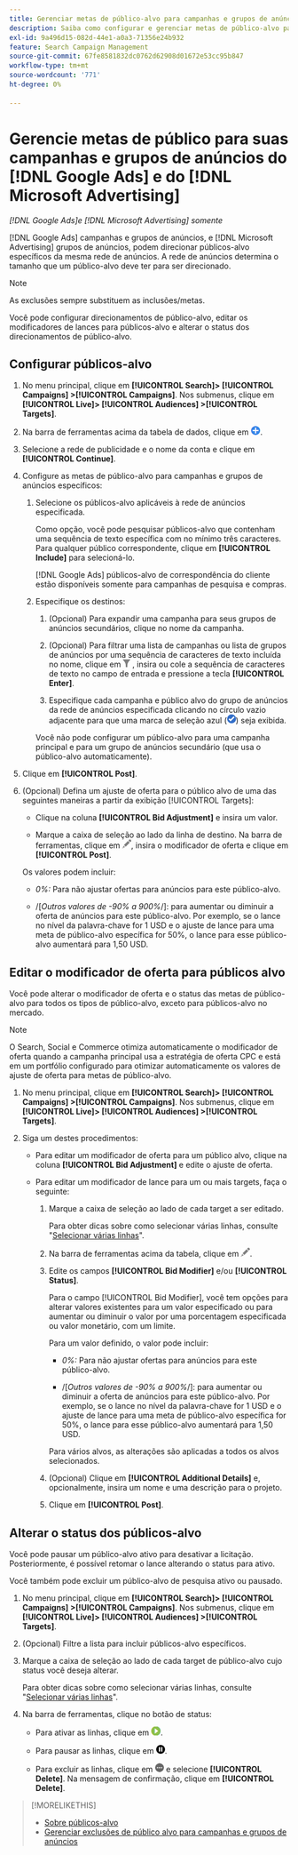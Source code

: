 ```yaml
---
title: Gerenciar metas de público-alvo para campanhas e grupos de anúncios
description: Saiba como configurar e gerenciar metas de público-alvo para suas [!DNL Google Ads] e [!DNL Microsoft Advertising] campanhas e grupos de anúncios.
exl-id: 9a496d15-082d-44e1-a0a3-71356e24b932
feature: Search Campaign Management
source-git-commit: 67fe8581832dc0762d62908d01672e53cc95b847
workflow-type: tm+mt
source-wordcount: '771'
ht-degree: 0%

---
```


# Gerencie metas de público para suas campanhas e grupos de anúncios do [!DNL Google Ads] e do [!DNL Microsoft Advertising]

*[!DNL Google Ads]e [!DNL Microsoft Advertising] somente*

[!DNL Google Ads] campanhas e grupos de anúncios, e [!DNL Microsoft Advertising] grupos de anúncios, podem direcionar públicos-alvo específicos da mesma rede de anúncios. A rede de anúncios determina o tamanho que um público-alvo deve ter para ser direcionado.

>[!NOTE]
>
>As exclusões sempre substituem as inclusões/metas.

Você pode configurar direcionamentos de público-alvo, editar os modificadores de lances para públicos-alvo e alterar o status dos direcionamentos de público-alvo.

## Configurar públicos-alvo

1. No menu principal, clique em **[!UICONTROL Search]> [!UICONTROL Campaigns] >[!UICONTROL Campaigns]**. Nos submenus, clique em **[!UICONTROL Live]> [!UICONTROL Audiences] >[!UICONTROL Targets]**.

1. Na barra de ferramentas acima da tabela de dados, clique em ![Criar](/help/search-social-commerce/assets/add.png "Criar").

1. Selecione a rede de publicidade e o nome da conta e clique em **[!UICONTROL Continue]**.

1. Configure as metas de público-alvo para campanhas e grupos de anúncios específicos:

   1. Selecione os públicos-alvo aplicáveis à rede de anúncios especificada.

      Como opção, você pode pesquisar públicos-alvo que contenham uma sequência de texto específica com no mínimo três caracteres. Para qualquer público correspondente, clique em **[!UICONTROL Include]** para selecioná-lo.

      [!DNL Google Ads] públicos-alvo de correspondência do cliente estão disponíveis somente para campanhas de pesquisa e compras.

   1. Especifique os destinos:

      1. (Opcional) Para expandir uma campanha para seus grupos de anúncios secundários, clique no nome da campanha.

      1. (Opcional) Para filtrar uma lista de campanhas ou lista de grupos de anúncios por uma sequência de caracteres de texto incluída no nome, clique em ![Filtro](/help/search-social-commerce/assets/filter.png "Filtro") , insira ou cole a sequência de caracteres de texto no campo de entrada e pressione a tecla **[!UICONTROL Enter]**.

      1. Especifique cada campanha e público alvo do grupo de anúncios da rede de anúncios especificada clicando no círculo vazio adjacente para que uma marca de seleção azul (![Selecionar](/help/search-social-commerce/assets/include.png "Selecionar")) seja exibida.

      Você não pode configurar um público-alvo para uma campanha principal e para um grupo de anúncios secundário (que usa o público-alvo automaticamente).

1. Clique em **[!UICONTROL Post]**.

1. (Opcional) Defina um ajuste de oferta para o público alvo de uma das seguintes maneiras a partir da exibição [!UICONTROL Targets]:

   * Clique na coluna **[!UICONTROL Bid Adjustment]** e insira um valor.

   * Marque a caixa de seleção ao lado da linha de destino. Na barra de ferramentas, clique em ![Editar](/help/search-social-commerce/assets/edit.png "Editar"), insira o modificador de oferta e clique em **[!UICONTROL Post]**.

   Os valores podem incluir:

   * *0%:* Para não ajustar ofertas para anúncios para este público-alvo.

   * /[*Outros valores de -90% a 900%*/]: para aumentar ou diminuir a oferta de anúncios para este público-alvo. Por exemplo, se o lance no nível da palavra-chave for 1 USD e o ajuste de lance para uma meta de público-alvo específica for 50%, o lance para esse público-alvo aumentará para 1,50 USD.

## Editar o modificador de oferta para públicos alvo

Você pode alterar o modificador de oferta e o status das metas de público-alvo para todos os tipos de público-alvo, exceto para públicos-alvo no mercado.

>[!NOTE]
>
>O Search, Social e Commerce otimiza automaticamente o modificador de oferta quando a campanha principal usa a estratégia de oferta CPC e está em um portfólio configurado para otimizar automaticamente os valores de ajuste de oferta para metas de público-alvo.

1. No menu principal, clique em **[!UICONTROL Search]> [!UICONTROL Campaigns] >[!UICONTROL Campaigns]**. Nos submenus, clique em **[!UICONTROL Live]> [!UICONTROL Audiences] >[!UICONTROL Targets]**.

1. Siga um destes procedimentos:

   * Para editar um modificador de oferta para um público alvo, clique na coluna **[!UICONTROL Bid Adjustment]** e edite o ajuste de oferta.

   * Para editar um modificador de lance para um ou mais targets, faça o seguinte:

      1. Marque a caixa de seleção ao lado de cada target a ser editado.

         Para obter dicas sobre como selecionar várias linhas, consulte &quot;[Selecionar várias linhas](/help/search-social-commerce/common-tasks/navigation-editing-selection/multiple-rows-select.md)&quot;.

      1. Na barra de ferramentas acima da tabela, clique em ![Editar](/help/search-social-commerce/assets/edit.png "Editar").

      1. Edite os campos **[!UICONTROL Bid Modifier]** e/ou **[!UICONTROL Status]**.

         Para o campo [!UICONTROL Bid Modifier], você tem opções para alterar valores existentes para um valor especificado ou para aumentar ou diminuir o valor por uma porcentagem especificada ou valor monetário, com um limite.

         Para um valor definido, o valor pode incluir:

         * *0%:* Para não ajustar ofertas para anúncios para este público-alvo.

         * /[*Outros valores de -90% a 900%*/]: para aumentar ou diminuir a oferta de anúncios para este público-alvo. Por exemplo, se o lance no nível da palavra-chave for 1 USD e o ajuste de lance para uma meta de público-alvo específica for 50%, o lance para esse público-alvo aumentará para 1,50 USD.

         Para vários alvos, as alterações são aplicadas a todos os alvos selecionados.

      1. (Opcional) Clique em **[!UICONTROL Additional Details]** e, opcionalmente, insira um nome e uma descrição para o projeto.

      1. Clique em **[!UICONTROL Post]**.

## Alterar o status dos públicos-alvo

Você pode pausar um público-alvo ativo para desativar a licitação. Posteriormente, é possível retomar o lance alterando o status para ativo.

Você também pode excluir um público-alvo de pesquisa ativo ou pausado.

1. No menu principal, clique em **[!UICONTROL Search]> [!UICONTROL Campaigns] >[!UICONTROL Campaigns]**. Nos submenus, clique em **[!UICONTROL Live]> [!UICONTROL Audiences] >[!UICONTROL Targets]**.

1. (Opcional) Filtre a lista para incluir públicos-alvo específicos.

1. Marque a caixa de seleção ao lado de cada target de público-alvo cujo status você deseja alterar.

   Para obter dicas sobre como selecionar várias linhas, consulte &quot;[Selecionar várias linhas](/help/search-social-commerce/common-tasks/navigation-editing-selection/multiple-rows-select.md)&quot;.

1. Na barra de ferramentas, clique no botão de status:

   * Para ativar as linhas, clique em ![Ativar](/help/search-social-commerce/assets/activate.png "Ativar").

   * Para pausar as linhas, clique em ![Pausar](/help/search-social-commerce/assets/pause.png "Pausar").

   * Para excluir as linhas, clique em ![Mais ações](/help/search-social-commerce/assets/more.png "Mais ações") e selecione **[!UICONTROL Delete]**. Na mensagem de confirmação, clique em **[!UICONTROL Delete]**.

>[!MORELIKETHIS]
>
>* [Sobre públicos-alvo](audience-about.md)
>* [Gerenciar exclusões de público alvo para campanhas e grupos de anúncios](/help/search-social-commerce/campaign-management/campaigns/audience-exclusions-manage.md)
